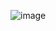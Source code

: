 

![image](https://github.com/parc02/pascalmin1/assets/148880521/228b13a6-ecb1-4acf-b1dc-bf24a777236e)


